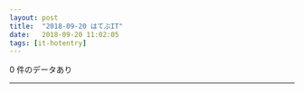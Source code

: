 ```yaml
---
layout: post
title:  "2018-09-20 はてぶIT"
date:   2018-09-20 11:02:05
tags: [it-hotentry]
---
```

0 件のデータあり

<hr>
